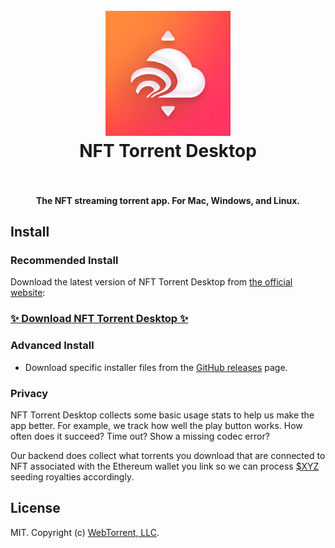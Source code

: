 <h1 align="center">
  <br>
  <a href="https://graviton.xyz/products/torrent">
    <img src="https://github.com/GravitonINC/brandkit-graviton/blob/main/nfttorrent.png" alt="NFT Torrent" width="200">
  </a>
  <br>
  NFT Torrent Desktop
  <br>
  <br>
</h1>

<h4 align="center">The NFT streaming torrent app. For Mac, Windows, and Linux.</h4>

## Install

### Recommended Install

Download the latest version of NFT Torrent Desktop from
[the official website](https://graviton.xyz/products/torrent):

### [✨ Download NFT Torrent Desktop ✨](https://graviton.xyz/products/torrent)

### Advanced Install

- Download specific installer files from the [GitHub releases](https://github.com/GravitonINC/nft-torrent-desktop/releases) page.

### Privacy

NFT Torrent Desktop collects some basic usage stats to help us make the app better.
For example, we track how well the play button works. How often does it succeed?
Time out? Show a missing codec error?

Our backend does collect what torrents you download that are connected to NFT associated with the Ethereum wallet you link so we can process [$XYZ](https://www.coingecko.com/en/coins/universe-xyz) seeding royalties accordingly.

## License

MIT. Copyright (c) [WebTorrent, LLC](https://webtorrent.io).
